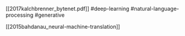 [[2017kalchbrenner_bytenet.pdf]]
#deep-learning #natural-language-processing #generative

[[2015bahdanau_neural-machine-translation]]

